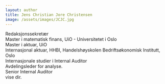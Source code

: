 ```yaml
---
layout: author
title: Jens Christian Jore Christensen
image: /assets/images/JCJC.jpg
---
```

Redaksjonssekretær\
Master i matematisk finans, UiO - Universitetet i Oslo\
Master i aktuar, UiO\
Internasjonal aktuar, HHBI, Handelshøyskolen Bedriftsøkonomisk Institutt, Oslo\
Internasjonale studier i Internal Auditor\
Avdelingsleder for analyse.\
Senior Internal Auditor\
vise dir.